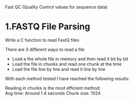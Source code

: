 Fast QC (Quality Control values for sequence data)

# 1.FASTQ File Parsing

Write a C function to read FastQ files 

There are 3 different ways to read a file 
- Load a the whole file in memory and then read it bit by bit 
- Load the file in chunks and read one chunk at the time 
- Load the file line by line and read it line by line 

With each method tested I have reached the following results:

Reading in chunks is the most efficient method:  
Avg time: Around 1.4 seconds 
Chunk size: 1024 



